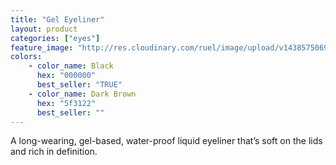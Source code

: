 ```yaml
---
title: "Gel Eyeliner"
layout: product
categories: ["eyes"]
feature_image: "http://res.cloudinary.com/ruel/image/upload/v1438575069/fs/Gel_Eyeliner_PB246640-.jpg"
colors:
    - color_name: Black
      hex: "000000"
      best_seller: "TRUE"
    - color_name: Dark Brown
      hex: "5f3122"
      best_seller: ""
---
```

A long-wearing, gel-based, water-proof liquid eyeliner that’s soft on the lids and rich in definition. 